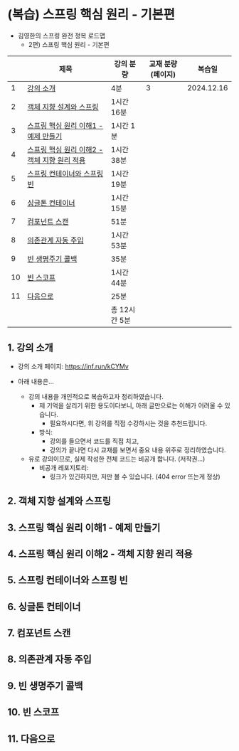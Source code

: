 # (복습) 스프링 핵심 원리 - 기본편

- 김영한의 스프링 완전 정복 로드맵
    - 2편) 스프링 핵심 원리 - 기본편

|    | 제목                                                            | 강의 분량     | 교재 분량 (페이지) | 복습일        |
|----|---------------------------------------------------------------|-----------|-------------|------------|
| 1  | [강의 소개](#1-강의-소개)                                             | 4분        | 3           | 2024.12.16 |
| 2  | [객체 지향 설계와 스프링](#2-객체-지향-설계와-스프링)                             | 1시간 16분   |             |            |
| 3  | [스프링 핵심 원리 이해1 - 예제 만들기](#3-스프링-핵심-원리-이해1---예제-만들기)           | 1시간 1분    |             |            |
| 4  | [스프링 핵심 원리 이해2 - 객체 지향 원리 적용](#4-스프링-핵심-원리-이해2---객체-지향-원리-적용) | 1시간 38분   |             |            |
| 5  | [스프링 컨테이너와 스프링 빈](#5-스프링-컨테이너와-스프링-빈)                         | 1시간 19분   |             |            |
| 6  | [싱글톤 컨테이너](#6-싱글톤-컨테이너)                                       | 1시간 15분   |             |            |
| 7  | [컴포넌트 스캔](#7-컴포넌트-스캔)                                         | 51분       |             |            |
| 8  | [의존관계 자동 주입](#8-의존관계-자동-주입)                                   | 1시간 53분   |             |            |
| 9  | [빈 생명주기 콜백](#9-빈-생명주기-콜백)                                     | 35분       |             |            |
| 10 | [빈 스코프](#10-빈-스코프)                                            | 1시간 44분   |             |            |
| 11 | [다음으로](#11-다음으로)                                              | 25분       |             |            |
|    |                                                               | 총 12시간 5분 |             |            |

## 1. 강의 소개

- 강의 소개 페이지: https://inf.run/kCYMv

- 아래 내용은...
  - 강의 내용을 개인적으로 복습하고자 정리하였습니다.
    - 제 기억을 살리기 위한 용도이다보니, 아래 글만으로는 이해가 어려울 수 있습니다.
      - 필요하시다면, 위 강의를 직접 수강하시는 것을 추천드립니다.
    - 방식:
      - 강의를 들으면서 코드를 직접 치고,
      - 강의가 끝나면 다시 교재를 보면서 중요 내용 위주로 정리하였습니다.
  - 유로 강의이므로, 실제 작성한 전체 코드는 비공개 합니다. (저작권...)
    - 비공개 레포지토리: 
      - 링크가 있긴하지만, 저만 볼 수 있습니다. (404 error 뜨는게 정상)

## 2. 객체 지향 설계와 스프링

## 3. 스프링 핵심 원리 이해1 - 예제 만들기

## 4. 스프링 핵심 원리 이해2 - 객체 지향 원리 적용

## 5. 스프링 컨테이너와 스프링 빈

## 6. 싱글톤 컨테이너

## 7. 컴포넌트 스캔

## 8. 의존관계 자동 주입

## 9. 빈 생명주기 콜백

## 10. 빈 스코프

## 11. 다음으로